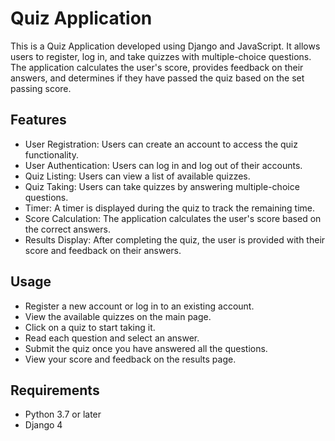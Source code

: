 # Quiz Application

This is a Quiz Application developed using Django and JavaScript. It allows users to register, log in, and take quizzes with multiple-choice questions. The application calculates the user's score, provides feedback on their answers, and determines if they have passed the quiz based on the set passing score.

## Features

- User Registration: Users can create an account to access the quiz functionality.
- User Authentication: Users can log in and log out of their accounts.
- Quiz Listing: Users can view a list of available quizzes.
- Quiz Taking: Users can take quizzes by answering multiple-choice questions.
- Timer: A timer is displayed during the quiz to track the remaining time.
- Score Calculation: The application calculates the user's score based on the correct answers.
- Results Display: After completing the quiz, the user is provided with their score and feedback on their answers.


## Usage
- Register a new account or log in to an existing account.
- View the available quizzes on the main page.
- Click on a quiz to start taking it.
- Read each question and select an answer.
- Submit the quiz once you have answered all the questions.
- View your score and feedback on the results page.

## Requirements 
- Python 3.7 or later
- Django 4

